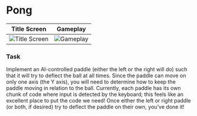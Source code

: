 # Pong

| Title Screen | Gameplay |
| ----- | ----- |
| ![Title Screen](../images/pont_title.png) | ![Gameplay](../images/pont_gameplay.png) |

### Task

Implement an AI-controlled paddle (either the left or the right will do) such that it will try to deflect the ball at all times. Since the paddle can move on only one axis (the Y axis), you will need to determine how to keep the paddle moving in relation to the ball. Currently, each paddle has its own chunk of code where input is detected by the keyboard; this feels like an excellent place to put the code we need! Once either the left or right paddle (or both, if desired) try to deflect the paddle on their own, you’ve done it!


